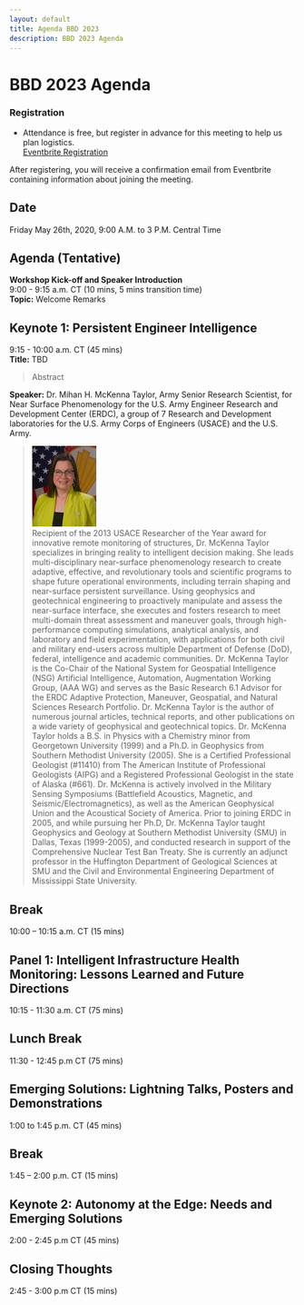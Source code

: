 ```yaml
---
layout: default
title: Agenda BBD 2023
description: BBD 2023 Agenda
---
```


# BBD 2023 Agenda  

### Registration
- Attendance is free, but register in advance for this meeting to help us plan logistics.  
[Eventbrite Registration](https://www.eventbrite.com/e/bridging-big-data-2023-workshop-tickets-574837513477)

After registering, you will receive a confirmation email from Eventbrite containing information about joining the meeting.

## Date
Friday May 26th, 2020, 9:00 A.M. to 3 P.M. Central Time


## Agenda (Tentative)

**Workshop Kick-off and Speaker Introduction**  
9:00 - 9:15 a.m. CT (10 mins, 5 mins transition time)  
**Topic:** Welcome Remarks  

## Keynote 1:  Persistent Engineer Intelligence
9:15 - 10:00 a.m. CT (45 mins)   
**Title:** TBD  
> Abstract

**Speaker:** Dr. Mihan H. McKenna Taylor, Army Senior Research Scientist, for Near Surface Phenomenology for the U.S. Army Engineer Research and Development Center (ERDC), a group of 7 Research and Development laboratories for the U.S. Army Corps of Engineers (USACE) and the U.S. Army.   
> ![Mihan McKenna](images/mihan.JPG)   
> Recipient of the 2013 USACE Researcher of the Year award for innovative remote monitoring of structures, Dr. McKenna Taylor specializes in bringing reality to intelligent decision making. She leads multi-disciplinary near-surface phenomenology research to create adaptive, effective, and revolutionary tools and scientific programs to shape future operational environments, including terrain shaping and near-surface persistent surveillance. Using geophysics and geotechnical engineering to proactively manipulate and assess the near-surface interface, she executes and fosters research to meet multi-domain threat assessment and maneuver goals, through high-performance computing simulations, analytical analysis, and laboratory and field experimentation, with applications for both civil and military end-users across multiple Department of Defense (DoD), federal, intelligence and academic communities. Dr. McKenna Taylor is the Co-Chair of the National System for Geospatial Intelligence (NSG) Artificial Intelligence, Automation, Augmentation Working Group, (AAA WG) and serves as the Basic Research 6.1 Advisor for the ERDC Adaptive Protection, Maneuver, Geospatial, and Natural Sciences Research Portfolio.
Dr. McKenna Taylor is the author of numerous journal articles, technical reports, and other publications on a wide variety of geophysical and geotechnical topics. Dr. McKenna Taylor holds a B.S. in Physics with a Chemistry minor from Georgetown University (1999) and a Ph.D. in Geophysics from Southern Methodist University (2005). She is a Certified Professional Geologist (#11410) from The American Institute of Professional Geologists (AIPG) and a Registered Professional Geologist in the state of Alaska (#661). Dr. McKenna is actively involved in the Military Sensing Symposiums (Battlefield Acoustics, Magnetic, and Seismic/Electromagnetics), as well as the American Geophysical Union and the Acoustical Society of America.
Prior to joining ERDC in 2005, and while pursuing her Ph.D, Dr. McKenna Taylor taught Geophysics and Geology at Southern Methodist University (SMU) in Dallas, Texas (1999-2005), and conducted research in support of the Comprehensive Nuclear Test Ban Treaty. She is currently an adjunct professor in the Huffington Department of Geological Sciences at SMU and the Civil and Environmental Engineering Department of Mississippi State University.   

## Break  
10:00 – 10:15 a.m. CT (15 mins)        

## Panel 1: Intelligent Infrastructure Health Monitoring: Lessons Learned and Future Directions  
10:15 - 11:30 a.m. CT (75 mins)    

## Lunch Break
11:30 - 12:45 p.m CT (75 mins)  

## Emerging Solutions: Lightning Talks, Posters and Demonstrations
1:00 to 1:45 p.m. CT (45 mins)   

## Break
1:45 – 2:00 p.m. CT (15 mins)    

## Keynote 2: Autonomy at the Edge: Needs and Emerging Solutions
2:00 - 2:45 p.m CT (45 mins)    

## Closing Thoughts
2:45 - 3:00 p.m CT (15 mins)   
